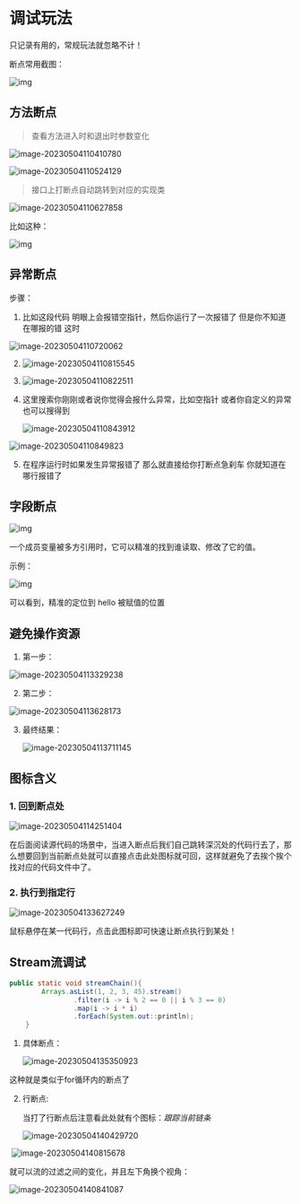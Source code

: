 # 调试玩法

只记录有用的，常规玩法就忽略不计！

断点常用截图：

![img](https://springcloud-hrm-miao.oss-cn-beijing.aliyuncs.com/markdown/202305041110736.png)



## 方法断点

> 查看方法进入时和退出时参数变化

![image-20230504110410780](https://springcloud-hrm-miao.oss-cn-beijing.aliyuncs.com/markdown/202305041104042.png)

![image-20230504110524129](https://springcloud-hrm-miao.oss-cn-beijing.aliyuncs.com/markdown/202305041105203.png)

> 接口上打断点自动跳转到对应的实现类

![image-20230504110627858](https://springcloud-hrm-miao.oss-cn-beijing.aliyuncs.com/markdown/202305041106904.png)

比如这种：

![img](https://springcloud-hrm-miao.oss-cn-beijing.aliyuncs.com/markdown/202305041111425.png)

## 异常断点

步骤：

1. 比如这段代码 明眼上会报错空指针，然后你运行了一次报错了 但是你不知道在哪报的错 这时

![image-20230504110720062](https://springcloud-hrm-miao.oss-cn-beijing.aliyuncs.com/markdown/202305041107106.png)

2. ![image-20230504110815545](https://springcloud-hrm-miao.oss-cn-beijing.aliyuncs.com/markdown/202305041108592.png)

3. ![image-20230504110822511](https://springcloud-hrm-miao.oss-cn-beijing.aliyuncs.com/markdown/202305041108562.png)

4. 这里搜索你刚刚或者说你觉得会报什么异常，比如空指针 或者你自定义的异常也可以搜得到

   ![image-20230504110843912](https://springcloud-hrm-miao.oss-cn-beijing.aliyuncs.com/markdown/202305041108949.png)

![image-20230504110849823](https://springcloud-hrm-miao.oss-cn-beijing.aliyuncs.com/markdown/202305041108874.png)

5. 在程序运行时如果发生异常报错了 那么就直接给你打断点急刹车 你就知道在哪行报错了

## 字段断点

![img](https://springcloud-hrm-miao.oss-cn-beijing.aliyuncs.com/markdown/202305041113421.png)

一个成员变量被多方引用时，它可以精准的找到谁读取、修改了它的值。

示例：

![img](https://springcloud-hrm-miao.oss-cn-beijing.aliyuncs.com/markdown/202305041113582.gif)

可以看到，精准的定位到 hello 被赋值的位置



## 避免操作资源

1. 第一步：

![image-20230504113329238](https://springcloud-hrm-miao.oss-cn-beijing.aliyuncs.com/markdown/202305041133276.png)

2. 第二步：

![image-20230504113628173](https://springcloud-hrm-miao.oss-cn-beijing.aliyuncs.com/markdown/202305041136245.png)

3. 最终结果：

   ![image-20230504113711145](https://springcloud-hrm-miao.oss-cn-beijing.aliyuncs.com/markdown/202305041137174.png)

## 图标含义

### 1. 回到断点处

![image-20230504114251404](https://springcloud-hrm-miao.oss-cn-beijing.aliyuncs.com/markdown/202305041142429.png)

在后面阅读源代码的场景中，当进入断点后我们自己跳转深沉处的代码行去了，那么想要回到当前断点处就可以直接点击此处图标就可回，这样就避免了去挨个挨个找对应的代码文件中了。

### 2. 执行到指定行

![image-20230504133627249](https://springcloud-hrm-miao.oss-cn-beijing.aliyuncs.com/markdown/202305041336286.png)

鼠标悬停在某一代码行，点击此图标即可快速让断点执行到某处！

## Stream流调试

```java
public static void streamChain(){
        Arrays.asList(1, 2, 3, 45).stream()
                .filter(i -> i % 2 == 0 || i % 3 == 0)
                .map(i -> i * i)
                .forEach(System.out::println);
    }
```

1. 具体断点：

   ![image-20230504135350923](https://springcloud-hrm-miao.oss-cn-beijing.aliyuncs.com/markdown/202305041353955.png)

这种就是类似于for循环内的断点了

2. 行断点:

   当打了行断点后注意看此处就有个图标：*跟踪当前链条*

   ![image-20230504140429720](https://springcloud-hrm-miao.oss-cn-beijing.aliyuncs.com/markdown/202305041404747.png)

​	![image-20230504140815678](https://springcloud-hrm-miao.oss-cn-beijing.aliyuncs.com/markdown/202305041408720.png)

就可以流的过滤之间的变化，并且左下角换个视角：

![image-20230504140841087](https://springcloud-hrm-miao.oss-cn-beijing.aliyuncs.com/markdown/202305041408126.png)